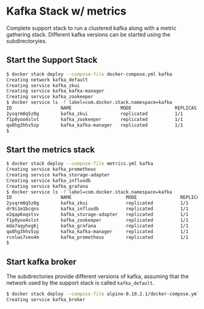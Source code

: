 # Kafka Stack w/ metrics

Complete support stack to run a clustered kafka along with a metric gathering stack.
Different kafka versions can be started using the subdirectoryies.

## Start the Support Stack

```bash
$ docker stack deploy --compose-file docker-compose.yml kafka
Creating network kafka_default
Creating service kafka_zkui
Creating service kafka_kafka-manager
Creating service kafka_zookeeper
$ docker service ls -f label=com.docker.stack.namespace=kafka
ID                  NAME                  MODE                REPLICAS            IMAGE                               PORTS
2ysqrm0q5z0g        kafka_zkui            replicated          1/1                 qnib/plain-zkui:8d3441d             *:9090->9090/tcp
f1p8yoo4slvt        kafka_zookeeper       replicated          1/1                 qnib/plain-zookeeper:3.4.10         *:2181->2181/tcp
qo8hg3hhv5zp        kafka_kafka-manager   replicated          1/1                 qnib/plain-kafka-manager:1.3.3.13   *:9001->9000/tcp
$
```
## Start the metrics stack

```bash
$ docker stack deploy --compose-file metrics.yml kafka
Creating service kafka_prometheus
Creating service kafka_storage-adapter
Creating service kafka_influxdb
Creating service kafka_grafana
$ docker service ls -f label=com.docker.stack.namespace=kafka
ID                  NAME                    MODE                REPLICAS            IMAGE                                          PORTS
2ysqrm0q5z0g        kafka_zkui              replicated          1/1                 qnib/plain-zkui:8d3441d                        *:9090->9090/tcp
dr9i1m1bcqns        kafka_influxdb          replicated          1/1                 qnib/plain-influxdb:1.3.5                      *:8083->8083/tcp,*:8086->8086/tcp
e2qap6oqstsv        kafka_storage-adapter   replicated          1/1                 qnib/plain-prometheus-remote-storage:aa5cdcb
f1p8yoo4slvt        kafka_zookeeper         replicated          1/1                 qnib/plain-zookeeper:3.4.10                    *:2181->2181/tcp
mda7aqyhxg6j        kafka_grafana           replicated          1/1                 qnib/plain-grafana4:4.4.3-1                    *:3000->3000/tcp
qo8hg3hhv5zp        kafka_kafka-manager     replicated          1/1                 qnib/plain-kafka-manager:1.3.3.13              *:9001->9000/tcp
rcnlws7seo4m        kafka_prometheus        replicated          1/1                 qnib/plain-prometheus:1.7.1-4                  *:9091->9090/tcp
$
```

## Start kafka broker

The subdirectories provide different versions of kafka, assuming that the network used by the support stack is called `kafka_default`.

```bash
$ docker stack deploy --compose-file alpine-0.10.2.1/docker-compose.yml kafka
Creating service kafka_broker
```
